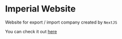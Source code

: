 # Imperial Website

Website for export / import company created by <code>NextJS</code>

You can check it out <a href='https://imperial-company.com'>here</a>
